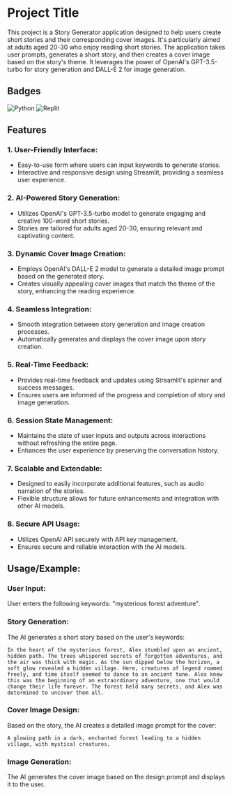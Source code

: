 
# Project Title

This project is a Story Generator application designed to help users create short stories and their corresponding cover images. It's particularly aimed at adults aged 20-30 who enjoy reading short stories. The application takes user prompts, generates a short story, and then creates a cover image based on the story's theme. It leverages the power of OpenAI's GPT-3.5-turbo for story generation and DALL-E 2 for image generation.


## Badges

![Python](https://img.shields.io/badge/python-3670A0?style=for-the-badge&logo=python&logoColor=ffdd54)
![Replit](https://img.shields.io/badge/Replit-DD1200?style=for-the-badge&logo=Replit&logoColor=white)


## Features

### 1. User-Friendly Interface:
- Easy-to-use form where users can input keywords to generate stories.
- Interactive and responsive design using Streamlit, providing a seamless user experience.

### 2. AI-Powered Story Generation:
- Utilizes OpenAI's GPT-3.5-turbo model to generate engaging and creative 100-word short stories.
- Stories are tailored for adults aged 20-30, ensuring relevant and captivating content.
  
### 3. Dynamic Cover Image Creation:
- Employs OpenAI's DALL-E 2 model to generate a detailed image prompt based on the generated story.
- Creates visually appealing cover images that match the theme of the story, enhancing the reading experience.

### 4. Seamless Integration:
- Smooth integration between story generation and image creation processes.
- Automatically generates and displays the cover image upon story creation.

### 5. Real-Time Feedback:
- Provides real-time feedback and updates using Streamlit's spinner and success messages.
- Ensures users are informed of the progress and completion of story and image generation.

### 6. Session State Management:
- Maintains the state of user inputs and outputs across interactions without refreshing the entire page.
- Enhances the user experience by preserving the conversation history.
  
### 7. Scalable and Extendable:
- Designed to easily incorporate additional features, such as audio narration of the stories.
- Flexible structure allows for future enhancements and integration with other AI models.

### 8. Secure API Usage:
- Utilizes OpenAI API securely with API key management.
- Ensures secure and reliable interaction with the AI models.


## Usage/Example:

### User Input:
User enters the following keywords: "mysterious forest adventure".

### Story Generation:
The AI generates a short story based on the user's keywords:
```
In the heart of the mysterious forest, Alex stumbled upon an ancient, hidden path. The trees whispered secrets of forgotten adventures, and the air was thick with magic. As the sun dipped below the horizon, a soft glow revealed a hidden village. Here, creatures of legend roamed freely, and time itself seemed to dance to an ancient tune. Alex knew this was the beginning of an extraordinary adventure, one that would change their life forever. The forest held many secrets, and Alex was determined to uncover them all.
```

### Cover Image Design:
Based on the story, the AI creates a detailed image prompt for the cover:
```
A glowing path in a dark, enchanted forest leading to a hidden village, with mystical creatures.
```

### Image Generation:
The AI generates the cover image based on the design prompt and displays it to the user.

